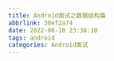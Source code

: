 ```yaml
---
title: Android面试之数据结构篇
abbrlink: 30ef2a74
date: 2022-06-10 23:38:10
tags: android
categories: Android面试
---
```

